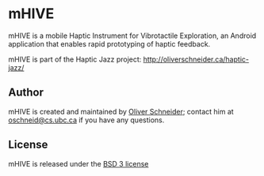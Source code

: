 # mHIVE
mHIVE is a mobile Haptic Instrument for Vibrotactile Exploration, an Android application that enables rapid prototyping of haptic feedback.

mHIVE is part of the Haptic Jazz project: http://oliverschneider.ca/haptic-jazz/

## Author
mHIVE is created and maintained by [Oliver Schneider](oschneid@cs.ubc.ca); contact him at oschneid@cs.ubc.ca if you have any questions.

## License
mHIVE is released under the [BSD 3 license](https://opensource.org/licenses/BSD-3-Clause)
